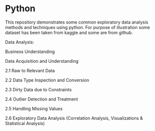 # Python

This repository demonstrates some common exploratory data analysis methods and techniques using python. For purpose of illustration some dataset has been taken from kaggle and some are from github.

Data Analysis:

Business Understanding

Data Acquisition and Understanding

2.1 Raw to Relevant Data

2.2 Data Type Inspection and Conversion

2.3 Dirty Data due to Constraints

2.4 Outlier Detection and Treatment

2.5 Handling Missing Values

2.6 Exploratory Data Analysis (Correlation Analysis, Visualizations & Statistical Analysis)
